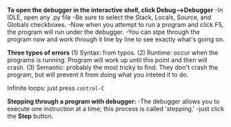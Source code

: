**To open the debugger in the interactive shell, click Debug-->Debugger**
-In IDLE, open any .py file
-Be sure to select the Stack, Locals, Source, and Globals checkboxes. 
-Now when you attempt to run a program and click F5, the program will run under the debugger. 
-You can stpe through the program now and work through it line by line to see exactly what's going on. 

**Three types of errors**
(1) Syntax: from typos.
(2) Runtime: occur when the programs is running. Program will work up until this point and then will crash.
(3) Semantic: probably the most tricky to find. They don't crash the program, but will prevent it from doing what you inteted it to do. 

Infinite loops: just press `control-C`


**Stepping through a program with debugger:**
-The debugger allows you to execute one instruction at a time; this process is called 'stepping.'
-just click the **Step** button.
